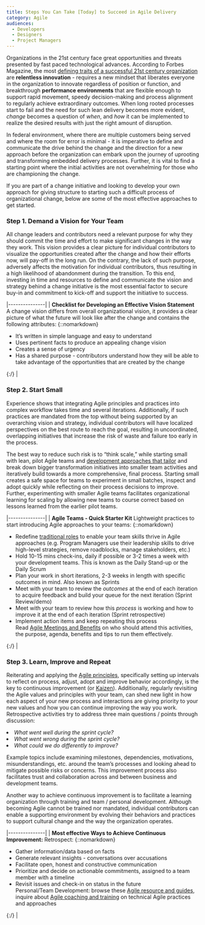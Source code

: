 ```yaml
---
title: Steps You Can Take [Today] to Succeed in Agile Delivery 
category: Agile
audiences:
  - Developers
  - Designers
  - Project Managers
---
```


<style>
  table {
    width: 100%;
    table-layout: fixed;
  }
</style>

Organizations in the 21st century face great opportunities and threats presented by fast paced technological advances. According to Forbes Magazine, the most [defining traits of a successful 21st century organization](https://www.forbes.com/sites/gapinternational/2014/09/03/the-six-defining-traits-of-the-successful-21st-century-organization/#f2e3ddf1c600) are <b>relentless innovation</b> - requires a new mindset that liberates everyone in the organization to innovate regardless of position or function, and breakthrough <b>performance environments</b> that are flexible enough to support rapid movement, speedy decision-making and process alignment to regularly achieve extraordinary outcomes. When long rooted processes start to fail and the need for such lean delivery becomes more evident, <i>change</i> becomes a question of <i>when</i>, and <i>how</i> it can be implemented to realize the desired results with just the right amount of disruption. 

In federal environment, where there are multiple customers being served and where the room for error is minimal -  it is imperative to define and communicate the drive behind the change and the direction for a new approach before the organization can embark upon the journey of uprooting and transforming embedded delivery processes. Further, it is vital to find a starting point where the initial activities are not overwhelming for those who are championing the change.

If you are part of a change initiative and looking to develop your own approach for giving structure to starting such a difficult process of organizational change, below are some of the most effective approaches to get started.

### Step 1. Demand a Vision for Your Team

All change leaders and contributors need a relevant purpose for why they should commit the time and effort to make significant changes in the way they work. This vision provides a clear picture for individual contributors to visualize the opportunities created after the change and how their efforts now, will pay-off in the long run. On the contrary, the lack of such purpose, adversely affects the motivation for individual contributors, thus resulting in a high likelihood of abandonment during the transition. To this end, investing in time and resources to define and communicate the vision and strategy behind a change initiative is the most essential factor to secure buy-in and commitment to kick-off and support the initiative to success. 

|---------------|
| <b>Checklist for Developing an Effective Vision Statement</b> 
A change vision differs from overall organizational vision, it provides a clear picture of what the future will look like after the change and contains the following attributes: {::nomarkdown}<ul><li>It’s written in simple language and easy to understand</li> <li>Uses pertinent facts to produce an appealing change vision </li> <li> Creates a sense of urgency</li> <li>Has a shared purpose - contributors understand how they will be able to take advantage of the opportunities that are created by the change</li></ul> {:/} |

### Step 2. Start Small 

Experience shows that integrating Agile principles and practices into complex workflow takes time and several iterations. Additionally, if such practices are mandated from the top without being supported by an overarching vision and strategy, individual contributors will have localized perspectives on the best route to reach the goal, resulting in uncoordinated, overlapping initiatives that increase the risk of waste and failure too early in the process. 

The best way to reduce such risk is to “think scale,” while starting small with lean, pilot Agile teams and [development approaches that tailor](https://enterprise-knowledge.com/agile-vs-waterfall-project-management-series-part-3-compromising-to-a-tailored-approach) and break down bigger transformation initiatives into smaller team activities and iteratively build towards a more comprehensive, final process. Starting small creates a safe space for teams to experiment in small batches, inspect and adopt quickly while reflecting on their process decisions to  improve. Further, experimenting with smaller Agile teams facilitates organizational learning for scaling by allowing new teams to course correct based on lessons learned from the earlier pilot teams.

|---------------|
| <b> Agile Teams - Quick Starter Kit</b> 
Lightweight practices to start introducing Agile approaches to your teams: {::nomarkdown}<ul><li> Redefine [traditional roles](https://tech.gsa.gov/guides/Traditional-Management-Skills-and-Functions-in-an-Agile-Organization) to enable your team skills thrive in Agile approaches (e.g. Program Managers use their leadership skills to drive high-level strategies, remove roadblocks, manage stakeholders, etc.) </li> <li>Hold 10-15 mins check-ins, daily if possible or 3-2 times a week with your development teams. This is known as the Daily Stand-up or the Daily Scrum</li> <li> Plan your work in short iterations, 2-3 weeks in length with specific outcomes in mind. Also known as Sprints </li> <li>Meet with your team to review the *outcomes* at the end of each iteration to acquire feedback and build your queue for the next iteration (Sprint Review/demo) </li><li> Meet with your team to review how this *process* is working and how to improve it at the end of each iteration (Sprint retrospective)</li><li> Implement action items and keep repeating this process </li>Read [Agile Meetings and Benefits](https://tech.gsa.gov/guides/Agile_Meetings_Goals_and_Benefits) on who should attend this activities, the purpose, agenda, benefits and tips to run them effectively. </ul> {:/} |

### Step 3. Learn, Improve and Repeat

Reiterating and applying the [Agile principles](http://agilemanifesto.org/principles.html), specifically setting up intervals to reflect on process, adjust, adopt and improve behavior accordingly, is the key to continuous improvement (or  [Kaizen](https://en.wikipedia.org/wiki/Kaizen)). Additionally,  regularly revisiting the Agile values and principles with your team, can shed new light in how each aspect of your new process and interactions are giving priority to your new values and how you can continue improving the way you work. Retrospective activities try to address three main questions / points through discussion:
          <li><i>What went well during the sprint cycle?</i></li>
          <li><i>What went wrong during the sprint cycle?</i></li>
          <li><i>What could we do differently to improve?</i></li>

Example topics include examining milestones, dependencies, motivations, misunderstandings, etc. around the team’s processes and looking ahead to mitigate possible risks or concerns. This improvement process also facilitates trust and collaboration across and between business and development teams. 

Another way to achieve continuous improvement is to facilitate a learning organization through training and team / personal development. Although becoming Agile cannot be trained nor mandated, individual contributors can enable a supporting environment by evolving their behaviors and practices to support cultural change and the way the organization operates. 

|---------------|
| <b> Most effective Ways to Achieve Continuous Improvement:</b>
Retrospect: {::nomarkdown}<ul><li> Gather information/data based on facts </li> <li>Generate relevant insights - conversations over accusations</li> <li> Facilitate open, honest and constructive communication </li> <li>Prioritize and decide on actionable commitments, assigned to a team member with a timeline</li><li> Revisit issues and check-in on status in the future</li> Personal/Team Development: browse these [Agile resource and guides](https://tech.gsa.gov/guides), inquire about [Agile coaching and training](https://tech.gsa.gov/work-with-us) on technical Agile practices and approaches </ul> {:/} |

